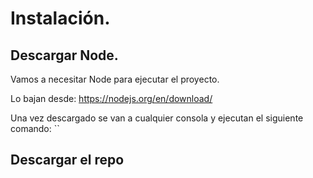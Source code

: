 # Instalación.

## Descargar Node.

Vamos a necesitar Node para ejecutar el proyecto.

Lo bajan desde: https://nodejs.org/en/download/

Una vez descargado se van a cualquier consola y ejecutan el siguiente comando:
``

## Descargar el repo
